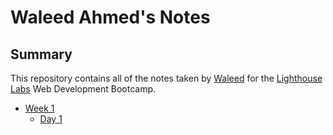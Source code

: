 # Waleed Ahmed's Notes

## Summary

This repository contains all of the notes taken by [Waleed](https://github.com/ahmedwaleed03) for the [Lighthouse Labs](https://www.lighthouselabs.ca/) Web Development Bootcamp.

* [Week 1](/Week_1)
  * [Day 1](/Week_1/Day_1/)
